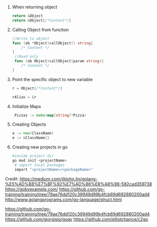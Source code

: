 1. When returning object
   ```go
   return &Object
   return &Object{/*Content*/}
   ```
2. Calling Object from function
   ```go
   //Write to object
   func (ob *Object)callObject() string{
       /* Content */
   }
    //Read only
    func (ob Object)callObject(param string){
       /* Content */
   }
   ```
3. Point the specific object to new variable
    ```go
    r = Object{/*Content*/}
    
    rAlias = &r
    ```
4. Initialize Maps
   ```go
    Pizzas := make(map[string]*Pizza)
   ```
5. Creating Objects
   ```go
   e := new(ClassName)
   e := &ClassName{}
   ```
6. Creating new projects in go
   ```sh
   #inside project dir
   go mod init <projectName>
    # import local packages
    import "<projectName>/<packageName>"
    ```
Credit:
https://medium.com/@john.lin/golang-%E5%AD%B8%E7%BF%92%E7%AD%86%E8%A8%98-582cad359738
https://gobyexample.com/
https://github.com/go-training/training/tree/79ae76dd120c39949d99b4fcb69d692880200ad4
http://www.golangprograms.com/go-language/struct.html

https://github.com/go-training/training/tree/79ae76dd120c39949d99b4fcb69d692880200ad4
https://github.com/giorgisio/goav
https://github.com/elliotchance/c2go